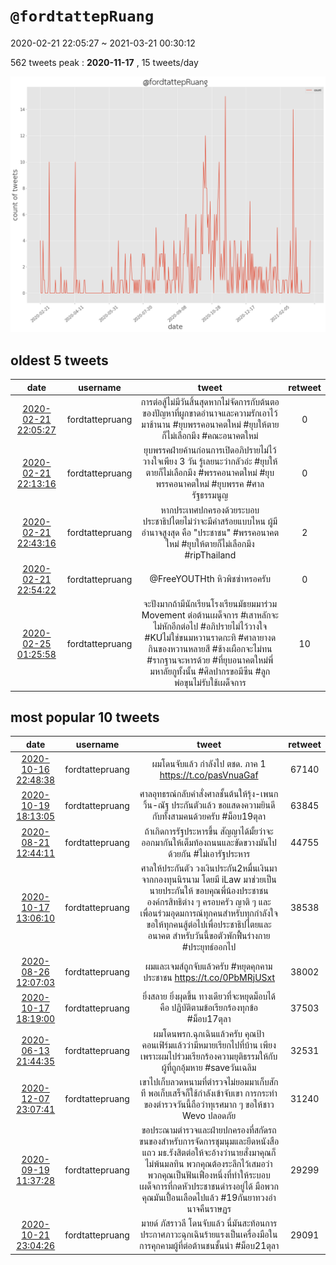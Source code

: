 # `@fordtattepRuang`

2020-02-21 22:05:27 ~ 2021-03-21 00:30:12

562 tweets
peak : __2020-11-17__ , 15 tweets/day

![count](https://raw.githubusercontent.com/nozomiyamada/twitter_analysis/main/graphs/@tweets/fordtattepRuang_count.png)


## oldest 5 tweets

|date|username|tweet|retweet|
|:-:|:-:|:-:|:-:|
|[2020-02-21 22:05:27](https://twitter.com/fordtattepRuang/status/1230871158209146880)|fordtattepruang|การต่อสู้ไม่มีวันสิ้นสุดหากไม่จัดการกับต้นตอของปัญหาที่ผูกขาดอำนาจและความรักเอาไว้มาช้านาน  #ยุบพรรคอนาคตใหม่ #ยุบให้ตายก็ไม่เลือกมึง #คณะอนาคตใหม่|0|
|[2020-02-21 22:13:16](https://twitter.com/fordtattepRuang/status/1230873124691800065)|fordtattepruang|ยุบพรรคฝ่ายค้านก่อนการเปิดอภิปรายไม่ไว้วางใจเพียง 3 วัน รู้เลยนะว่ากลัวอ่ะ  #ยุบให้ตายก็ไม่เลือกมึง #พรรคอนาคตใหม่ #ยุบพรรคอนาคตใหม่ #ยุบพรรค #ศาลรัฐธรรมนูญ|0|
|[2020-02-21 22:43:16](https://twitter.com/fordtattepRuang/status/1230880676905287680)|fordtattepruang|หากประเทศปกครองด้วยระบอบประชาธิปไตยไม่ว่าจะมีคำสร้อยแบบไหน ผู้มีอำนาจสูงสุด คือ "ประชาชน"  #พรรคอนาคตใหม่ #ยุบให้ตายก็ไม่เลือกมึง #ripThailand|2|
|[2020-02-21 22:54:22](https://twitter.com/fordtattepRuang/status/1230883469305106433)|fordtattepruang|@FreeYOUTHth หิวพิชซ่าหรอครับ|0|
|[2020-02-25 01:25:58](https://twitter.com/fordtattepRuang/status/1232008782869229568)|fordtattepruang|จะปังมากถ้ามีนักเรียนโรงเรียนมัธยมมาร่วม Movement ต่อต้านเผด็จการ   #เสาหลักจะไม่หักอีกต่อไป #อภิปรายไม่ไว้วางใจ #KUไม่ใช่ขนมหวานราดกะทิ #ศาลายางดกินของหวานหลายสี #ช้างเผือกจะไม่ทน #รากฐานจะหารด้วย #ที่ยุบอนาคตใหม่พี่มหาลัยกูทั้งนั้น #ศิลปากรขอมีซีน #ลูกพ่อขุนไม่รับใช้เผด็จการ|10|


## most popular 10 tweets

|date|username|tweet|retweet|
|:-:|:-:|:-:|:-:|
|[2020-10-16 22:48:38](https://twitter.com/fordtattepRuang/status/1317130337399394304)|fordtattepruang|ผมโดนจับแล้ว กำลังไป ตชด. ภาค 1  https://t.co/pasVnuaGaf|67140|
|[2020-10-19 18:13:05](https://twitter.com/fordtattepRuang/status/1318148157528834048)|fordtattepruang|ศาลอุทธรณ์กลับคำสั่งศาลชั้นต้นให้รุ้ง-เพนกวิ้น-ณัฐ ประกันตัวแล้ว ขอแสดงความยินดีกับทั้งสามคนด้วยครับ #ม็อบ19ตุลา|63845|
|[2020-08-21 12:44:11](https://twitter.com/fordtattepRuang/status/1296684502501089280)|fordtattepruang|ถ้าเกิดการรัฐประหารขึ้น สัญญาได้มั้ยว่าจะออกมากันให้เต็มท้องถนนและขัดขวางมันไปด้วยกัน #ไม่เอารัฐประหาร|44755|
|[2020-10-17 13:06:10](https://twitter.com/fordtattepRuang/status/1317346145924915202)|fordtattepruang|ศาลให้ประกันตัว วงเงินประกัน2หมื่นเงินมาจากกองทุนนิรนาม โดยมี iLaw มาช่วยเป็นนายประกันให้ ขอบคุณพี่น้องประชาชน องค์กรสิทธิต่าง ๆ ครอบครัว ญาติ ๆ และเพื่อนร่วมอุดมการณ์ทุกคนสำหรับทุกกำลังใจ ขอให้ทุกคนสู้ต่อไปเพื่อประชาธิปไตยและอนาคต สำหรับวันนี้ขอตัวพักฟื้นร่างกาย #ประยุทธ์ออกไป|38538|
|[2020-08-26 12:07:03](https://twitter.com/fordtattepRuang/status/1298487097515417601)|fordtattepruang|ผมและเจมส์ถูกจับแล้วครับ #หยุดคุกคามประชาชน  https://t.co/0PbMRjUSxt|38002|
|[2020-10-17 18:19:00](https://twitter.com/fordtattepRuang/status/1317424872314732545)|fordtattepruang|ยิ่งสลาย ยิ่งผุดขึ้น ทางเดียวที่จะหยุดม็อบได้ คือ ปฏิบัติตามข้อเรียกร้องทุกข้อ #ม็อบ17ตุลา|37503|
|[2020-06-13 21:44:35](https://twitter.com/fordtattepRuang/status/1271815736810278912)|fordtattepruang|ผมโดนพรก.ฉุกเฉินแล้วครับ คุณป้าคอนเฟิร์มแล้วว่ามีหมายเรียกไปที่บ้าน เพียงเพราะผมไปร่วมเรียกร้องความยุติธรรมให้กับผู้ที่ถูกอุ้มหาย  #saveวันเฉลิม|32531|
|[2020-12-07 23:07:41](https://twitter.com/fordtattepRuang/status/1335979299808157698)|fordtattepruang|เขาไปเก็บลวดหนามที่ตำรวจไม่ยอมมาเก็บสักที พอเก็บเสร็จก็ใช้กำลังเข้าจับเขา การกระทำของตำรวจวันนี้ถือว่าทุเรศมาก ๆ ขอให้ชาว Wevo ปลอดภัย|31240|
|[2020-09-19 11:37:28](https://twitter.com/fordtattepRuang/status/1307176963216273408)|fordtattepruang|ขอประณามตำรวจและฝ่ายปกครองที่สกัดรถขนของสำหรับการจัดการชุมนุมและยึดหนังสือแถว มธ.รังสิตต่อให้จะอ้างว่านายสั่งมาคุณก็ไม่พ้นมลทิน พวกคุณต้องระลึกไว้เสมอว่าพวกคุณเป็นฟันเฟืองหนึ่งที่ทำให้ระบอบเผด็จการที่กดหัวประชาชนดำรงอยู่ได้ มือพวกคุณมันเปื้อนเลือดไปแล้ว #19กันยาทวงอํานาจคืนราษฏร|29299|
|[2020-10-21 23:04:26](https://twitter.com/fordtattepRuang/status/1318946255268061184)|fordtattepruang|มายด์ ภัสราวลี โดนจับแล้ว นี่มันสะท้อนการประกาศภาวะฉุกเฉินร้ายแรงเป็นเครื่องมือในการคุกคามผู้ที่ต่อต้านชนชั้นนำ #ม็อบ21ตุลา|29091|